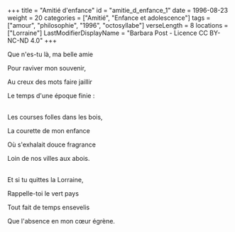 +++
title = "Amitié d'enfance"
id = "amitie_d_enfance_1"
date = 1996-08-23
weight = 20
categories = ["Amitié", "Enfance et adolescence"]
tags = ["amour", "philosophie", "1996", "octosyllabe"]
verseLength = 8
locations = ["Lorraine"]
LastModifierDisplayName = "Barbara Post - Licence CC BY-NC-ND 4.0"
+++

Que n'es-tu là, ma belle amie

Pour raviver mon souvenir,

Au creux des mots faire jaillir

Le temps d'une époque finie :

 \
Les courses folles dans les bois,

La courette de mon enfance

Où s'exhalait douce fragrance

Loin de nos villes aux abois.

 \
Et si tu quittes la Lorraine,

Rappelle-toi le vert pays

Tout fait de temps ensevelis

Que l'absence en mon cœur égrène.
